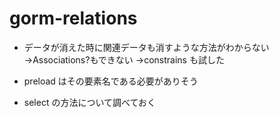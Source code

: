 # gorm-relations

- データが消えた時に関連データも消すような方法がわからない
  →Associations?もできない
  →constrains も試した

- preload はその要素名である必要がありそう

- select の方法について調べておく
